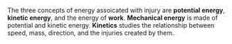 The three concepts of energy assoicated with injury are **potential energy**, **kinetic energy**, and the energy of **work**. **Mechanical energy** is made of potential and kinetic energy.
**Kinetics** studies the relationship between speed, mass, direction, and the injuries created by them.